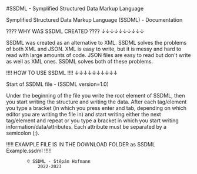 #SSDML - Symplified Structured Data Markup Language

Symplified Structured Data Markup Language (SSDML) - Documentation

???? WHY WAS SSDML CREATED ????
        ↓↓↓↓↓↓↓↓↓↓                         

SSDML was created as an alternative to XML. 
SSDML solves the problems of both XML and JSON. 
XML is easy to write, but it is messy and hard to read with large amounts of code. 
JSON files are easy to read but don't write as well as XML ones. 
SSDML solves both of these problems.
                                 
!!!! HOW TO USE SSDML !!!!
        ↓↓↓↓↓↓↓↓↓↓

Start of SSDML file - (SSDML version=1.0)

Under the beginning of the file you write the root element of SSDML,
then you start writing the structure and writing the data.
After each tag/element you type a bracket (in which you press enter and tab, 
depending on which editor you are writing the file in) and start writing either the next tag/element 
and repeat or you type a bracket in which you start writing information/data/attributes.
Each attribute must be separated by a semicolon (;).

!!!!! EXAMPLE FILE IS IN THE DOWNLOAD FOLDER as SSDML Example.ssdml !!!!!

			© SSDML - Štěpán Hofmann 
				2022-2023

